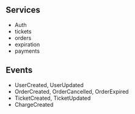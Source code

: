 
## Services
+ Auth
+ tickets
+ orders
+ expiration
+ payments

## Events
+ UserCreated, UserUpdated
+ OrderCreated, OrderCancelled, OrderExpired
+ TicketCreated, TicketUpdated
+ ChargeCreated
